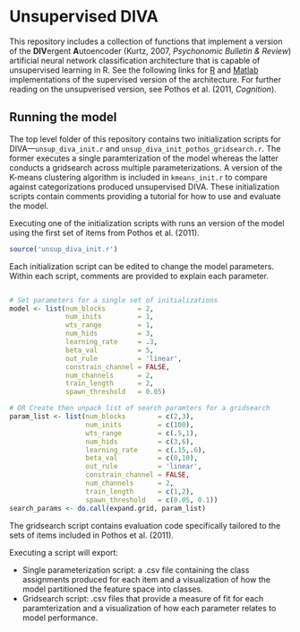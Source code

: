 # Unsupervised DIVA
This repository includes a collection of functions that implement a version of the **DIV**ergent **A**utoencoder (Kurtz, 2007, *Psychonomic Bulletin & Review*) artificial neural network classification architecture that is capable of unsupervised learning in R. See the following links for [R](https://github.com/ghonk/divaR) and [Matlab](https://github.com/nolanbconaway/DIVA) implementations of the supervised version of the architecture. For further reading on the unsupverised version, see Pothos et al. (2011, *Cognition*). 

## Running the model
The top level folder of this repository contains two initialization scripts for DIVA&mdash;`unsup_diva_init.r` and `unsup_diva_init_pothos_gridsearch.r`. The former executes a single paramterization of the model whereas the latter conducts a gridsearch across multiple parameterizations. A version of the K-means clustering algorithm is included in `kmeans_init.r` to compare against categorizations produced unsupervised DIVA. These initialization scripts contain comments providing a tutorial for how to use and evaluate the model.

Executing one of the initialization scripts with runs an version of the model using the first set of items from Pothos et al. (2011). 

```r
source('unsup_diva_init.r')
```

Each initialization script can be edited to change the model parameters. Within each script, comments are provided to explain each parameter.

```r

# Set parameters for a single set of initializations
model <- list(num_blocks        = 2,      
              num_inits         = 1,        
              wts_range         = 1,         
              num_hids          = 3,        
              learning_rate     = .3,       
              beta_val          = 5,        
              out_rule          = 'linear', 
              constrain_channel = FALSE, 
              num_channels      = 2,          
              train_length      = 2,          
              spawn_threshold   = 0.05)

# OR Create then unpack list of search paramters for a gridsearch
param_list <- list(num_blocks        = c(2,3),       
                   num_inits         = c(100),
                   wts_range         = c(.5,1),
                   num_hids          = c(3,6),
                   learning_rate     = c(.15,.6),
                   beta_val          = c(0,10),
                   out_rule          = 'linear',
                   constrain_channel = FALSE,
                   num_channels      = 2,
                   train_length      = c(1,2),
                   spawn_threshold   = c(0.05, 0.1))                                           
search_params <- do.call(expand.grid, param_list)

```

The gridsearch script contains evaluation code specifically tailored to the sets of items included in Pothos et al. (2011). 

Executing a script will export:
<ul>
<li> Single parameterization script: a .csv file containing the class assignments produced for each item and a visualization of how the model partitioned the feature space into classes. </li>
<li> Gridsearch script: .csv files that provide a measure of fit for each paramterization and a visualization of how each parameter relates to model performance.</li>
</ul>

